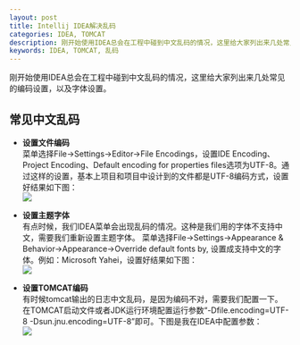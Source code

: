 ```yaml
---
layout: post
title: Intellij IDEA解决乱码
categories: IDEA, TOMCAT
description: 刚开始使用IDEA总会在工程中碰到中文乱码的情况，这里给大家列出来几处常见的编码设置，以及字体设置。
keywords: IDEA, TOMCAT, 乱码
---
```


刚开始使用IDEA总会在工程中碰到中文乱码的情况，这里给大家列出来几处常见的编码设置，以及字体设置。

## 常见中文乱码

* **设置文件编码**<br>
      菜单选择File->Settings->Editor->File Encodings，设置IDE Encoding、Project Encoding、Default encoding for properties files选项为UTF-8。通过这样的设置，基本上项目和项目中设计到的文件都是UTF-8编码方式，设置好结果如下图：<br>
      ![](http://wx2.sinaimg.cn/mw690/0067VWWuly1fdnd3ia6iuj30wj0iwdhb.jpg)

* **设置主题字体**<br>
      有点时候，我们IDEA菜单会出现乱码的情况。这种是我们用的字体不支持中文，需要我们重新设置主题字体。
      菜单选择File->Settings->Appearance & Behavior->Appearance->Override default fonts by, 设置成支持中文的字体。例如：Microsoft Yahei，设置好结果如下图：<br>
      ![](http://wx4.sinaimg.cn/mw690/0067VWWuly1fdndxfk0k4j30m50hs752.jpg)

* **设置TOMCAT编码**<br>
      有时候tomcat输出的日志中文乱码，是因为编码不对，需要我们配置一下。
      在TOMCAT启动文件或者JDK运行环境配置运行参数“-Dfile.encoding=UTF-8 -Dsun.jnu.encoding=UTF-8”即可。下图是我在IDEA中配置参数：<br>
      ![](http://wx2.sinaimg.cn/mw690/0067VWWuly1fdng515kbjj30i30fkdgi.jpg)
